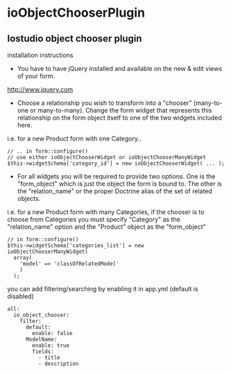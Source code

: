 ioObjectChooserPlugin
=====================

Iostudio object chooser plugin
------------------------------

installation instructions

* You have to have jQuery installed and available on the new & edit views of
your form.

http://www.jquery.com

* Choose a relationship you wish to transform into a "chooser" (many-to-one or
many-to-many).  Change the form widget that represents this relationship on
the form object itself to one of the two widgets included here.

i.e. for a new Product form with one Category..

    // .. in form::configure()
    // use either ioObjectChooserWidget or ioObjectChooserManyWidget
    $this->widgetSchema['category_id'] = new ioObjectChooserWidget( ... );


* For all widgets you will be required to provide two options.  One is the
"form_object" which is just the object the form is bound to.  The other is the
"relation_name" or the proper Doctrine alias of the set of related objects.

i.e. for a new Product form with many Categories, if the chooser is to choose
from Categories you must specify "Category" as the "relation_name" option and
the "Product" object as the "form_object"
    
    // in form::configure()
    $this->widgetSchema['categories_list'] = new ioObjectChooserManyWidget(
      array(
        'model' => 'classOfRelatedModel'
        )
      );


you can add filtering/searching by enabling it in app.yml (default is disabled)

    all:
      io_object_chooser:
        filter:
          default:
            enable: false
          ModelName:
            enable: true
            fields:
              - title
              - description
